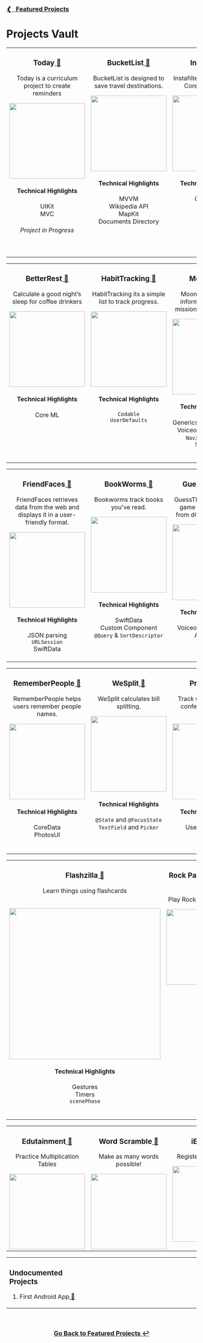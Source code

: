 <h3><a href="https://github.com/ricardonovelot#-recent-projects">❮‎‎‎ &nbsp; Featured Projects</a></h3>

<h1>Projects Vault</h1>

<!-- START TABLE 1 -->
<table>
<tr>
<!-- START TABLE 1 -->
  
<!-- PROJECT 1 -->
<td valign="top" align="center" width="380">

<h3>Today<a href="https://github.com/ricardonovelot/RememberPeople"> 🔗</a></h3>
<p>Today is a curriculum project to create reminders</p>
<a href="https://github.com/ricardonovelot/Today">
<img src="https://github.com/user-attachments/assets/dc6b4786-dd8f-4daa-ade8-5e253d5e959b" width="200">
</a>
<h4>Technical Highlights</h4>
<p>
  UIKit<br>
  MVC<br>
</p>
  <h6>Project in Progress</h6>
<br>
  
</td>

<!-- PROJECT 2 -->  
<td valign="top" align="center" width="380">

<h3>BucketList<a href="https://github.com/ricardonovelot/BucketList"> 🔗</a></h3>  
<p>BucketList is designed to save travel destinations.</p>
<a href="https://github.com/ricardonovelot/BucketList">
<img src="https://github.com/ricardonovelot/ricardonovelot/assets/84286086/e047d227-08d8-4032-97e4-c6c0a30e07fa" width="200">
</a>
<h4>Technical Highlights</h4>
<p>
  MVVM<br>
  Wikipedia API<br>
  MapKit<br>
  Documents Directory
</p>
<br>

</td>

<!-- PROJECT 3 -->
<td valign="top" align="center" width="380">
<h3>Instafilter<a href="https://github.com/ricardonovelot/Instafilter"> 🔗</a></h3>
<p>Instafilter edit photos with Core Image filters.</p>
<a href="https://github.com/ricardonovelot/Instafilter">
<img src="https://github.com/ricardonovelot/Instafilter/assets/84286086/36fc8c38-7cf3-4747-9e7e-82b239fae6ec" width="200">
</a>
<h4>Technical Highlights</h4>
<p>
  CoreImage<br>
  StoreKit<br>
  PhotosUI
</p>
<br>
</td>

<!-- END TABLE 1 -->
</tr>
</table>
<!-- END TABLE 1 -->


<!-- START TABLE 2 -->
<table>
<tr>
<!-- START TABLE 2 -->
  
<!-- PROJECT 4 -->  
<td valign="top" align="center" width="380">
  
<h3>BetterRest<a href="https://github.com/ricardonovelot/BetterRest"> 🔗</a></h3>
<p>Calculate a good night’s sleep for coffee drinkers</p>
<a href="https://github.com/ricardonovelot/BetterRest">
<img src="https://github.com/user-attachments/assets/c63ec7c8-a424-4837-8f02-e91b3c51ed27" width="200">
</a>
<h4>Technical Highlights</h4>

<p>
  Core ML<br>
</p>
<br>
  
</td>

<!-- PROJECT 5 -->
<td valign="top" align="center" width="380">
<h3>HabitTracking<a href="https://github.com/ricardonovelot/HabitTracking"> 🔗</a></h3>
<p>HabitTracking its a simple list to track progress.</p>
<a href="https://github.com/ricardonovelot/HabitTracking">
<img src="https://github.com/ricardonovelot/HabitTracking/assets/84286086/f017d372-8d37-4ad2-8480-7f9600f79d8d" width="200">
</a>
<h4>Technical Highlights</h4>
<p>
  <code>Codable</code><br>
  <code>UserDefaults</code>
</p>
<br>
</td>

<!-- PROJECT 6 -->
<td valign="top" align="center" width="380">
<h3>MoonShot<a href="https://github.com/ricardonovelot/Moonshot"> 🔗</a></h3>
<p>Moonshot showcase information on space missions and astronauts.</p>
<a href="https://github.com/ricardonovelot/Moonshot">
<img src="https://github.com/ricardonovelot/Moonshot/assets/84286086/63e9c612-1b0e-4d8c-b00b-a08ad800ab13" width="200">
</a>
<h4>Technical Highlights</h4>
<p>
  Generics for Codable Data<br>
  Voiceover Optimization<br>
  <code>NavigationLink</code> & <code>ScrollView</code>
</p>
<br>
</td>

<!-- END TABLE 2 -->
</tr>
</table>
<!-- END TABLE 2 -->

<!-- START TABLE 3 -->
<table>
<tr>
<!-- START TABLE 3 -->
  
<!-- PROJECT 1 -->
<td valign="top" align="center" width="380"> 

<h3>FriendFaces<a href="https://github.com/ricardonovelot/FriendFaces"> 🔗</a></h3>
<p>FriendFaces retrieves data from the web and displays it in a user-friendly format.</p>
<a href="https://github.com/ricardonovelot/FriendFaces">
<img src="https://github.com/ricardonovelot/FriendFaces/assets/84286086/f37784ef-9b1b-4041-acd3-60b0e5da563a" width="200">
</a>
<h4>Technical Highlights</h4>
<p>
  JSON parsing<br>
  <code>URLSession</code><br>
  SwiftData
</p>

</td>

<!-- PROJECT 2 -->
<td valign="top" align="center" width="380">
<h3>BookWorms<a href="https://github.com/ricardonovelot/BookWorms"> 🔗</a></h3>
<p>Bookworms track books you've read.</p>
<a href="https://github.com/ricardonovelot/BookWorms">
<img src="https://github.com/ricardonovelot/BookWorms/assets/84286086/b792b98e-516b-4435-b305-e1f33ece8049" width="200">
</a>
<h4>Technical Highlights</h4>
<p>
  SwiftData<br>
  Custom Component<br>
  <code>@Query</code> & <code>SortDescriptor</code>
</p>
<br>
</td>

<!-- PROJECT 3 -->
<td valign="top" align="center" width="380">

<h3>GuessTheFlag<a href="https://github.com/ricardonovelot/GuessTheFlag"> 🔗</a></h3>
<p>GuessTheFlag is a simple game to identify flags from different countries.</p>
<a href="https://github.com/ricardonovelot/GuessTheFlag">
<img src="https://github.com/ricardonovelot/GuessTheFlag/assets/84286086/e237c6ac-cfc0-4875-8cf2-3636e504adc6" width="200">
</a>
<h4>Technical Highlights</h4>
<p>
  Voiceover Optimization<br>
  Animations<br>
  Alerts
</p>
<br>
  
</td>

<!-- END TABLE 3 -->
</tr>
</table>
<!-- END TABLE 3 -->


<!-- START TABLE 4 -->
<table>
<tr>
<!-- START TABLE 4 -->
  
<!-- PROJECT 1 -->
<td valign="top" align="center" width="380">
  
<h3>RememberPeople<a href="https://github.com/ricardonovelot/RememberPeople"> 🔗</a></h3>
<p>RememberPeople helps users remember people names.</p>
<a href="https://github.com/ricardonovelot/RememberPeople">
<img src="https://github.com/ricardonovelot/RememberPeople/assets/84286086/12b87059-083d-453f-9048-e34e90fe2b4d" width="200">
</a>
<h4>Technical Highlights</h4>
<p>
  CoreData<br>
  PhotosUI<br>
</p>
<br>
  
</td>

<!-- PROJECT 2 -->  
<td valign="top" align="center" width="380">

<h3>WeSplit<a href="https://github.com/ricardonovelot/WeSplit"> 🔗</a></h3>
<p>WeSplit calculates bill splitting.</p>
<a href="https://github.com/ricardonovelot/WeSplit">
<img src="https://github.com/ricardonovelot/WeSplit/assets/84286086/3af0962b-8838-441b-8f25-139231efb13a" width="200">
</a>
<h4>Technical Highlights</h4>
<p>
  <code>@State</code> and <code>@FocusState</code><br>
  <code>TextField</code> and <code>Picker</code>
</p>
  
</td>

<!-- PROJECT 3 -->
<td valign="top" align="center" width="380">

<h3>Prospects<a href="https://github.com/ricardonovelot/Prospects"> 🔗</a></h3>
<p>Track who you meet at conferences with QR codes</p>
<a href="https://github.com/ricardonovelot/Prospects">
<img src="https://github.com/user-attachments/assets/bee86fa3-cbd9-4bab-a2f5-7ed74983ab35" width="200">
</a>
<h4>Technical Highlights</h4>
<p>
  UserNotifications<br>
  SwiftData<br>
</p>
<br>

</td>

<!-- END TABLE 4 -->
</tr>

</table>
<!-- END TABLE 4 -->


<!-- START TABLE 5 -->
<table>
<tr>
<!-- START TABLE 5 -->
  
<!-- PROJECT 1 -->
<td valign="top" align="center" width="380">

<h3>Flashzilla<a href="https://github.com/ricardonovelot/Flashzilla"> 🔗</a></h3>
<p>Learn things using flashcards</p>
<a href="https://github.com/ricardonovelot/Flashzilla">
<br>
<img src="https://github.com/user-attachments/assets/4013afad-5ec0-4322-a308-294d404c7002" width="400">
<br>
</a>
<h4>Technical Highlights</h4>

<p>
  Gestures<br>
  Timers<br>
  <code>scenePhase</code>
</p>
<br>
  
</td>

<!-- PROJECT 2 -->  
<td valign="top" align="center" width="380">

<h3>Rock Paper Scissors<a href="https://github.com/ricardonovelot/RockPaperScissors"> 🔗</a></h3>
<p>Play Rock Paper Scissors</p>
<a href="https://github.com/ricardonovelot/RockPaperScissors">
<img src="https://github.com/user-attachments/assets/e3b0ee28-c45e-459d-acb9-b1cbaa5665eb" width="200">
</a>
  
</td>

<!-- PROJECT 3 -->
<td valign="top" align="center" width="380">

<h3>CupcakeCorner<a href="https://github.com/ricardonovelot/CupcakeCorner"> 🔗</a></h3>
<p>Make custom orders over the internet.</p>
<a href="https://github.com/ricardonovelot/CupcakeCorner">
<img src="https://github.com/ricardonovelot/CupcakeCorner/assets/84286086/bb06f24a-c1c0-4747-9a6e-aab632c614ba" width="200">
</a>
<h4>Technical Highlights</h4>
<p>
  <code>URLSession</code><br>
</p>

</td>

<!-- END TABLE 5 -->
</tr>

</table>
<!-- END TABLE 5 -->


<!-- START TABLE 6 -->
<table>
<tr>
<!-- START TABLE 6 -->
  
<!-- PROJECT 1 -->
<td valign="top" align="center" width="380">

<h3>Edutainment<a href="https://github.com/ricardonovelot/Edutainment2"> 🔗</a></h3>
<p>Practice Multiplication Tables</p>
<a href="https://github.com/ricardonovelot/Edutainment2">
<img src="https://github.com/user-attachments/assets/31ddd2f6-0182-4d92-b851-21bbeacb1b4f" width="200">
</a>
  
</td>

<!-- PROJECT 2 -->  
<td valign="top" align="center" width="380">
  
<h3>Word Scramble<a href="https://github.com/ricardonovelot/WordScramble"> 🔗</a></h3>
<p>Make as many words possible!</p>
<a href="https://github.com/ricardonovelot/WordScramble">
<img src="https://github.com/user-attachments/assets/cd3d092f-a48e-459e-b2c7-a9b23c8ce35a" width="200">
</a>


<!-- PROJECT 3 -->
<td valign="top" align="center" width="380">

<h3>iExpense<a href="https://github.com/ricardonovelot/iExpense"> 🔗</a></h3>
<p>Register your expenses</p>
<a href="https://github.com/ricardonovelot/iExpense">
<img src="https://github.com/user-attachments/assets/3ad0f9fc-6af7-42bd-9664-ed16877da293" width="200">
</a>


</td>

<!-- END TABLE 6 -->
</tr>

</table>
<!-- END TABLE 6 -->

<!-- START TABLE 7 -->
<table>
<tr>
<!-- START TABLE 7 -->
  
<!-- PROJECT 1 -->
<td valign="top" align="left" width="380">

<h3>Undocumented Projects</h3>

<ol>
<li>First Android App<a href="https://github.com/ricardonovelot/FirstAndroidApp"> 🔗</a></li>
</ol>

</td>

<!-- PROJECT 2 -->  
<td valign="top" align="center" width="380">
  


<!-- PROJECT 3 -->
<td valign="top" align="center" width="380">


</td>

<!-- END TABLE 7 -->
</tr>

</table>
<!-- END TABLE 7 -->


<br>
<h3 align="center"><a href="https://github.com/ricardonovelot">Go Back to Featured Projects ↩</a></h3>
<br>
